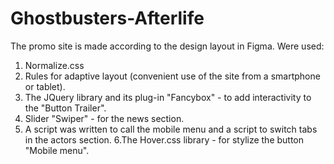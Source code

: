 # Ghostbusters-Afterlife
The promo site is made according to the design layout in Figma.
Were used:
1. Normalize.css
2. Rules for adaptive layout (convenient use of the site from a smartphone or tablet).
3. The JQuery library and its plug-in "Fancybox" - to add interactivity to the "Button Trailer".
4. Slider "Swiper" - for the news section.
5. A script was written to call the mobile menu and a script to switch tabs in the actors section.
6.The Hover.css library - for stylize the button "Mobile menu".
